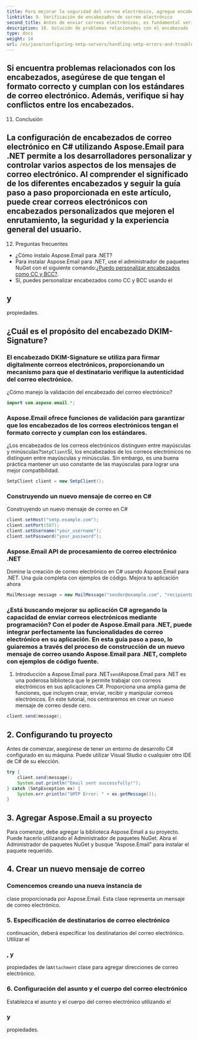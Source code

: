 ```yaml
---
title: Para mejorar la seguridad del correo electrónico, agregue encabezados DKIM y SPF a sus correos electrónicos:
linktitle: 9. Verificación de encabezados de correo electrónico
second_title: Antes de enviar correos electrónicos, es fundamental verificar que los encabezados tengan el formato correcto. Aspose.Email proporciona funciones de validación para garantizar el cumplimiento de los estándares de correo electrónico.
description: 10. Solución de problemas relacionados con el encabezado
type: docs
weight: 14
url: /es/java/configuring-smtp-servers/handling-smtp-errors-and-troubleshooting/
---
```


## Si encuentra problemas relacionados con los encabezados, asegúrese de que tengan el formato correcto y cumplan con los estándares de correo electrónico. Además, verifique si hay conflictos entre los encabezados.

11. Conclusión

## La configuración de encabezados de correo electrónico en C# utilizando Aspose.Email para .NET permite a los desarrolladores personalizar y controlar varios aspectos de los mensajes de correo electrónico. Al comprender el significado de los diferentes encabezados y seguir la guía paso a paso proporcionada en este artículo, puede crear correos electrónicos con encabezados personalizados que mejoren el enrutamiento, la seguridad y la experiencia general del usuario.

12. Preguntas frecuentes

- ¿Cómo instalo Aspose.Email para .NET?
- Para instalar Aspose.Email para .NET, use el administrador de paquetes NuGet con el siguiente comando:[¿Puedo personalizar encabezados como CC y BCC?](https://releases.aspose.com/email/java/).
-  Sí, puedes personalizar encabezados como CC y BCC usando el

##  y

 propiedades.

## ¿Cuál es el propósito del encabezado DKIM-Signature?

### El encabezado DKIM-Signature se utiliza para firmar digitalmente correos electrónicos, proporcionando un mecanismo para que el destinatario verifique la autenticidad del correo electrónico.

¿Cómo manejo la validación del encabezado del correo electrónico?

```java
import com.aspose.email.*;
```

### Aspose.Email ofrece funciones de validación para garantizar que los encabezados de los correos electrónicos tengan el formato correcto y cumplan con los estándares.

¿Los encabezados de los correos electrónicos distinguen entre mayúsculas y minúsculas?`SmtpClient`Sí, los encabezados de los correos electrónicos no distinguen entre mayúsculas y minúsculas. Sin embargo, es una buena práctica mantener un uso constante de las mayúsculas para lograr una mejor compatibilidad.

```java
SmtpClient client = new SmtpClient();
```

###  Construyendo un nuevo mensaje de correo en C#

 Construyendo un nuevo mensaje de correo en C#

```java
client.setHost("smtp.example.com");
client.setPort(587);
client.setUsername("your_username");
client.setPassword("your_password");
```

###  Aspose.Email API de procesamiento de correo electrónico .NET

 Domine la creación de correo electrónico en C# usando Aspose.Email para .NET. Una guía completa con ejemplos de código. Mejora tu aplicación ahora

```java
MailMessage message = new MailMessage("sender@example.com", "recipient@example.com", "Subject", "Body of the email.");
```

### ¿Está buscando mejorar su aplicación C# agregando la capacidad de enviar correos electrónicos mediante programación? Con el poder de Aspose.Email para .NET, puede integrar perfectamente las funcionalidades de correo electrónico en su aplicación. En esta guía paso a paso, lo guiaremos a través del proceso de construcción de un nuevo mensaje de correo usando Aspose.Email para .NET, completo con ejemplos de código fuente.

1. Introducción a Aspose.Email para .NET`send`Aspose.Email para .NET es una poderosa biblioteca que le permite trabajar con correos electrónicos en sus aplicaciones C#. Proporciona una amplia gama de funciones, que incluyen crear, enviar, recibir y manipular correos electrónicos. En este tutorial, nos centraremos en crear un nuevo mensaje de correo desde cero.

```java
client.send(message);
```

## 2. Configurando tu proyecto

Antes de comenzar, asegúrese de tener un entorno de desarrollo C# configurado en su máquina. Puede utilizar Visual Studio o cualquier otro IDE de C# de su elección.

```java
try {
    client.send(message);
    System.out.println("Email sent successfully!");
} catch (SmtpException ex) {
    System.err.println("SMTP Error: " + ex.getMessage());
}
```

## 3. Agregar Aspose.Email a su proyecto

Para comenzar, debe agregar la biblioteca Aspose.Email a su proyecto. Puede hacerlo utilizando el Administrador de paquetes NuGet. Abra el Administrador de paquetes NuGet y busque "Aspose.Email" para instalar el paquete requerido.

## 4. Crear un nuevo mensaje de correo

###  Comencemos creando una nueva instancia de

 clase proporcionada por Aspose.Email. Esta clase representa un mensaje de correo electrónico.

### 5. Especificación de destinatarios de correo electrónico

 continuación, deberá especificar los destinatarios del correo electrónico. Utilizar el

###  , y

 propiedades de la`Attachment` clase para agregar direcciones de correo electrónico.

### 6. Configuración del asunto y el cuerpo del correo electrónico

 Establezca el asunto y el cuerpo del correo electrónico utilizando el

###  y

 propiedades.